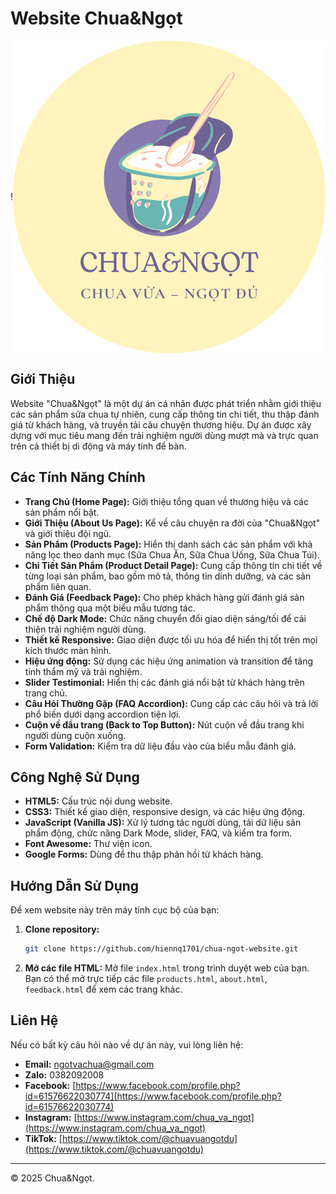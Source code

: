 # Website Chua&Ngọt

<div style="display: flex; justify-content: center; align-items: center;">!
    <img src="img/favicon.png" alt="Chua&Ngọt Logo" class="logo-img" />
</div>

## Giới Thiệu

Website "Chua&Ngọt" là một dự án cá nhân được phát triển nhằm giới thiệu các sản phẩm sữa chua tự nhiên, cung cấp thông tin chi tiết, thu thập đánh giá từ khách hàng, và truyền tải câu chuyện thương hiệu. Dự án được xây dựng với mục tiêu mang đến trải nghiệm người dùng mượt mà và trực quan trên cả thiết bị di động và máy tính để bàn.

## Các Tính Năng Chính

* **Trang Chủ (Home Page):** Giới thiệu tổng quan về thương hiệu và các sản phẩm nổi bật.
* **Giới Thiệu (About Us Page):** Kể về câu chuyện ra đời của "Chua&Ngọt" và giới thiệu đội ngũ.
* **Sản Phẩm (Products Page):** Hiển thị danh sách các sản phẩm với khả năng lọc theo danh mục (Sữa Chua Ăn, Sữa Chua Uống, Sữa Chua Túi).
* **Chi Tiết Sản Phẩm (Product Detail Page):** Cung cấp thông tin chi tiết về từng loại sản phẩm, bao gồm mô tả, thông tin dinh dưỡng, và các sản phẩm liên quan.
* **Đánh Giá (Feedback Page):** Cho phép khách hàng gửi đánh giá sản phẩm thông qua một biểu mẫu tương tác.
* **Chế độ Dark Mode:** Chức năng chuyển đổi giao diện sáng/tối để cải thiện trải nghiệm người dùng.
* **Thiết kế Responsive:** Giao diện được tối ưu hóa để hiển thị tốt trên mọi kích thước màn hình.
* **Hiệu ứng động:** Sử dụng các hiệu ứng animation và transition để tăng tính thẩm mỹ và trải nghiệm.
* **Slider Testimonial:** Hiển thị các đánh giá nổi bật từ khách hàng trên trang chủ.
* **Câu Hỏi Thường Gặp (FAQ Accordion):** Cung cấp các câu hỏi và trả lời phổ biến dưới dạng accordion tiện lợi.
* **Cuộn về đầu trang (Back to Top Button):** Nút cuộn về đầu trang khi người dùng cuộn xuống.
* **Form Validation:** Kiểm tra dữ liệu đầu vào của biểu mẫu đánh giá.

## Công Nghệ Sử Dụng

* **HTML5:** Cấu trúc nội dung website.
* **CSS3:** Thiết kế giao diện, responsive design, và các hiệu ứng động.
* **JavaScript (Vanilla JS):** Xử lý tương tác người dùng, tải dữ liệu sản phẩm động, chức năng Dark Mode, slider, FAQ, và kiểm tra form.
* **Font Awesome:** Thư viện icon.
* **Google Forms:** Dùng để thu thập phản hồi từ khách hàng.

## Hướng Dẫn Sử Dụng

Để xem website này trên máy tính cục bộ của bạn:

1.  **Clone repository:**
    ```bash
    git clone https://github.com/hiennq1701/chua-ngot-website.git
    ```
2.  **Mở các file HTML:**
    Mở file `index.html` trong trình duyệt web của bạn. Bạn có thể mở trực tiếp các file `products.html`, `about.html`, `feedback.html` để xem các trang khác.

## Liên Hệ

Nếu có bất kỳ câu hỏi nào về dự án này, vui lòng liên hệ:

* **Email:** ngotvachua@gmail.com
* **Zalo:** 0382092008
* **Facebook:** [https://www.facebook.com/profile.php?id=61576622030774](https://www.facebook.com/profile.php?id=61576622030774)
* **Instagram:** [https://www.instagram.com/chua_va_ngot](https://www.instagram.com/chua_va_ngot)
* **TikTok:** [https://www.tiktok.com/@chuavuangotdu](https://www.tiktok.com/@chuavuangotdu)

---
© 2025 Chua&Ngọt.
